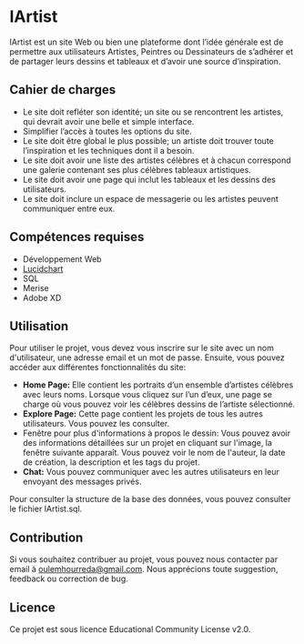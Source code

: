 # IArtist

IArtist est un site Web ou bien une plateforme dont l’idée générale est de permettre aux utilisateurs Artistes, Peintres ou Dessinateurs de s’adhérer et de partager leurs dessins et tableaux et d’avoir une source d’inspiration.

## Cahier de charges

- Le site doit refléter son identité; un site ou se rencontrent les artistes, qui devrait avoir une belle et simple interface.
- Simplifier l’accès à toutes les options du site.
- Le site doit être global le plus possible; un artiste doit trouver toute l’inspiration et les techniques dont il a besoin.
- Le site doit avoir une liste des artistes célèbres et à chacun correspond une galerie contenant ses plus célèbres tableaux artistiques.
- Le site doit avoir une page qui inclut les tableaux et les dessins des utilisateurs.
- Le site doit inclure un espace de messagerie ou les artistes peuvent communiquer entre eux.

## Compétences requises

- Développement Web
- [Lucidchart](https://www.lucidchart.com/pages/)
- SQL
- Merise
- Adobe XD

## Utilisation

Pour utiliser le projet, vous devez vous inscrire sur le site avec un nom d'utilisateur, une adresse email et un mot de passe. Ensuite, vous pouvez accéder aux différentes fonctionnalités du site:

- **Home Page:** Elle contient les portraits d’un ensemble d’artistes célèbres avec leurs noms. Lorsque vous cliquez sur l’un d’eux, une page se charge où vous pouvez voir les célèbres dessins de l’artiste sélectionné.
- **Explore Page:** Cette page contient les projets de tous les autres utilisateurs. Vous pouvez les consulter.
- Fenêtre pour plus d'informations à propos le dessin: Vous pouvez avoir des informations détaillées sur un projet en cliquant sur l'image, la fenêtre suivante apparaît. Vous pouvez voir le nom de l'auteur, la date de création, la description et les tags du projet.
- **Chat:** Vous pouvez communiquer avec les autres utilisateurs en leur envoyant des messages privés.

Pour consulter la structure de la base des données, vous pouvez consulter le fichier IArtist.sql.

## Contribution

Si vous souhaitez contribuer au projet, vous pouvez nous contacter par email à oulemhourreda@gmail.com. Nous apprécions toute suggestion, feedback ou correction de bug.

## Licence

Ce projet est sous licence Educational Community License v2.0.
